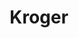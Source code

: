 ---
facebook: https://www.facebook.com/Kroger/
instagram: https://www.instagram.com/krogerco/
logohandle: kroger
pinterest: https://www.pinterest.com/krogerco/
sort: kroger
title: Kroger
twitter: https://x.com/Kroger
website: https://www.kroger.com/
wikipedia: https://en.wikipedia.org/wiki/Kroger
youtube: https://www.youtube.com/kroger
---